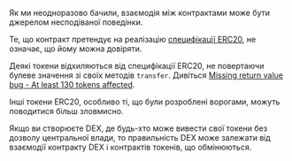 Як ми неодноразово бачили, взаємодія між контрактами може бути джерелом несподіваної поведінки.

Те, що контракт претендує на реалізацію [специфікації ERC20](https://eips.ethereum.org/EIPS/eip-20), не означає, що йому можна довіряти.

Деякі токени відхиляються від специфікації ERC20, не повертаючи булеве значення зі своїх методів `transfer`. Дивіться [Missing return value bug - At least 130 tokens affected](https://medium.com/coinmonks/missing-return-value-bug-at-least-130-tokens-affected-d67bf08521ca).

Інші токени ERC20, особливо ті, що були розроблені ворогами, можуть поводитися більш зловмисно.

Якщо ви створюєте DEX, де будь-хто може вивести свої токени без дозволу центральної влади, то правильність DEX може залежати від взаємодії контракту DEX і контрактів токенів, що обмінюються.
